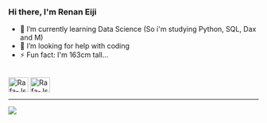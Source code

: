 ### Hi there, I'm Renan Eiji

- 🌱 I’m currently learning Data Science (So i'm studying Python, SQL, Dax and M)
- 🤔 I’m looking for help with coding
- ⚡ Fun fact: I'm 163cm tall...

<div style="display: inline_block"><br>
  <img align="center" alt="Rafa-Js" height="30" width="40" src="https://cdn.jsdelivr.net/gh/devicons/devicon@latest/icons/python/python-original.svg">
  <img align="center" alt="Rafa-Js" height="30" width="40" src="https://cdn.jsdelivr.net/gh/devicons/devicon@latest/icons/microsoftsqlserver/microsoftsqlserver-original.svg" />
          
</div>

________________________________________________

<div> 
  
  <a href="https://www.linkedin.com/in/renan-watanabe-59141b232/" target="_blank"><img src="https://img.shields.io/badge/-LinkedIn-%230077B5?style=for-the-badge&logo=linkedin&logoColor=white" target="_blank"></a> 
</div>
